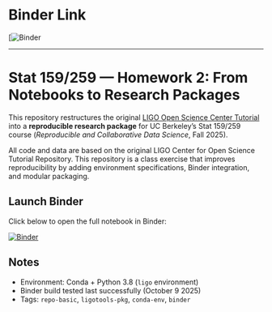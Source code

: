 # Binder Link 

[![Binder](https://mybinder.org/v2/gh/fionaalii28/LOSC_Event_tutorial/master?labpath=LOSC_Event_tutorial.ipynb
)

---

# Stat 159/259 — Homework 2: From Notebooks to Research Packages

This repository restructures the original [LIGO Open Science Center Tutorial](https://github.com/losc-tutorial/LOSC_Event_tutorial) into a **reproducible research package** for UC Berkeley’s Stat 159/259 course (_Reproducible and Collaborative Data Science_, Fall 2025).

All code and data are based on the original LIGO Center for Open Science Tutorial Repository. This repository is a class exercise that improves reproducibility by adding environment specifications, Binder integration, and modular packaging.

## Launch Binder

Click below to open the full notebook in Binder:

[![Binder](https://mybinder.org/badge_logo.svg)](https://mybinder.org/v2/gh/fionaalii28/LOSC_Event_tutorial/master?labpath=LOSC_Event_tutorial.ipynb)


## Notes
- Environment: Conda + Python 3.8 (`ligo` environment)
- Binder build tested last successfully (October 9 2025)
- Tags: `repo-basic`, `ligotools-pkg`, `conda-env`, `binder`


